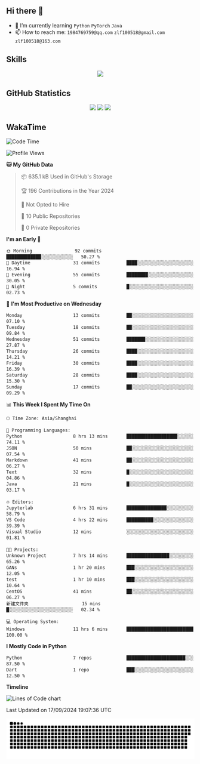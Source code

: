 ## Hi there 👋

- 🌱 I’m currently learning `Python` `PyTorch` `Java`
- 📫 How to reach me: `1984769759@qq.com` `zlf100518@gmail.com` `zlf100518@163.com`

## Skills
<div align="center"> <img src="https://skillicons.dev/icons?i=python,linux,git,github,html,css,js" /> </div>

## GitHub Statistics

<div align="center">
  <img src="https://github-readme-stats.vercel.app/api?username=mrcchenfeng&show_icons=true&theme=tokyonight" />
  <img src="https://github-readme-stats.vercel.app/api/top-langs/?username=mrcchenfeng&show_icons=true&theme=tokyonight" />
  <img src="https://github-readme-activity-graph.vercel.app/graph?username=mrcchenfeng&theme=xcode" />
</div>

## WakaTime

<!--START_SECTION:waka-->
![Code Time](http://img.shields.io/badge/Code%20Time-98%20hrs%2042%20mins-blue)

![Profile Views](http://img.shields.io/badge/Profile%20Views-0-blue)

**🐱 My GitHub Data** 

> 📦 635.1 kB Used in GitHub's Storage 
 > 
> 🏆 196 Contributions in the Year 2024
 > 
> 🚫 Not Opted to Hire
 > 
> 📜 10 Public Repositories 
 > 
> 🔑 0 Private Repositories 
 > 
**I'm an Early 🐤** 

```text
🌞 Morning                92 commits          █████████████░░░░░░░░░░░░   50.27 % 
🌆 Daytime                31 commits          ████░░░░░░░░░░░░░░░░░░░░░   16.94 % 
🌃 Evening                55 commits          ████████░░░░░░░░░░░░░░░░░   30.05 % 
🌙 Night                  5 commits           █░░░░░░░░░░░░░░░░░░░░░░░░   02.73 % 
```
📅 **I'm Most Productive on Wednesday** 

```text
Monday                   13 commits          ██░░░░░░░░░░░░░░░░░░░░░░░   07.10 % 
Tuesday                  18 commits          ██░░░░░░░░░░░░░░░░░░░░░░░   09.84 % 
Wednesday                51 commits          ███████░░░░░░░░░░░░░░░░░░   27.87 % 
Thursday                 26 commits          ████░░░░░░░░░░░░░░░░░░░░░   14.21 % 
Friday                   30 commits          ████░░░░░░░░░░░░░░░░░░░░░   16.39 % 
Saturday                 28 commits          ████░░░░░░░░░░░░░░░░░░░░░   15.30 % 
Sunday                   17 commits          ██░░░░░░░░░░░░░░░░░░░░░░░   09.29 % 
```


📊 **This Week I Spent My Time On** 

```text
🕑︎ Time Zone: Asia/Shanghai

💬 Programming Languages: 
Python                   8 hrs 13 mins       ███████████████████░░░░░░   74.11 % 
JSON                     50 mins             ██░░░░░░░░░░░░░░░░░░░░░░░   07.54 % 
Markdown                 41 mins             ██░░░░░░░░░░░░░░░░░░░░░░░   06.27 % 
Text                     32 mins             █░░░░░░░░░░░░░░░░░░░░░░░░   04.86 % 
Java                     21 mins             █░░░░░░░░░░░░░░░░░░░░░░░░   03.17 % 

🔥 Editors: 
Jupyterlab               6 hrs 31 mins       ███████████████░░░░░░░░░░   58.79 % 
VS Code                  4 hrs 22 mins       ██████████░░░░░░░░░░░░░░░   39.39 % 
Visual Studio            12 mins             ░░░░░░░░░░░░░░░░░░░░░░░░░   01.81 % 

🐱‍💻 Projects: 
Unknown Project          7 hrs 14 mins       ████████████████░░░░░░░░░   65.26 % 
GANs                     1 hr 20 mins        ███░░░░░░░░░░░░░░░░░░░░░░   12.05 % 
test                     1 hr 10 mins        ███░░░░░░░░░░░░░░░░░░░░░░   10.64 % 
CentOS                   41 mins             ██░░░░░░░░░░░░░░░░░░░░░░░   06.27 % 
新建文件夹                    15 mins             █░░░░░░░░░░░░░░░░░░░░░░░░   02.34 % 

💻 Operating System: 
Windows                  11 hrs 6 mins       █████████████████████████   100.00 % 
```

**I Mostly Code in Python** 

```text
Python                   7 repos             ██████████████████████░░░   87.50 % 
Dart                     1 repo              ███░░░░░░░░░░░░░░░░░░░░░░   12.50 % 
```



**Timeline**

![Lines of Code chart](https://raw.githubusercontent.com/mrcchenfeng/mrcchenfeng/main/assets/bar_graph.png)


 Last Updated on 17/09/2024 19:07:36 UTC
<!--END_SECTION:waka-->

<div align="center"><img src="./assets/github-snake-dark.svg" /></div>
